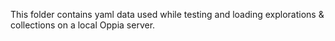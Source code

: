 This folder contains yaml data used while testing and loading explorations & collections on a local Oppia server.
